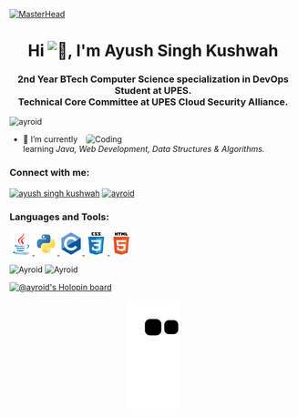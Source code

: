 [![MasterHead](https://mir-s3-cdn-cf.behance.net/project_modules/max_1200/79731568097599.5b50bca477735.jpg)](https://Ayroid.io)

<h1 align="center">Hi <img src="https://raw.githubusercontent.com/nixin72/nixin72/master/wave.gif" alt="👋" height="45" width="45"/>, I'm Ayush Singh Kushwah</h1>
<h3 align="center">2nd Year BTech Computer Science specialization in DevOps Student at UPES.<br>Technical Core Committee at UPES Cloud Security Alliance.</h3>

<p align="left"> <img src="https://komarev.com/ghpvc/?username=ayroid&label=Profile%20views&color=0e75b6&style=flat" alt="ayroid" /> </p>

<img align="right" alt="Coding" width="370" style="border-radius:5px" src="https://miro.medium.com/max/1400/1*lhOax3cZATGZwEhG0uTYRA.gif">

- 🌱 I’m currently learning *Java, Web Development, Data Structures & Algorithms.*

<h3 align="left">Connect with me:</h3>
<p align="left">
<a href="https://www.linkedin.com/in/ayush-singh-kushwah-0a42aa221/" target="blank"><img align="center" src="https://raw.githubusercontent.com/rahuldkjain/github-profile-readme-generator/master/src/images/icons/Social/linked-in-alt.svg" alt="ayush singh kushwah" height="30" width="40" /></a>
<a href="https://www.hackerrank.com/ayroid" target="blank"><img align="center" src="https://raw.githubusercontent.com/rahuldkjain/github-profile-readme-generator/master/src/images/icons/Social/hackerrank.svg" alt="ayroid" height="30" width="40" /></a>
</p>

<h3 align="left">Languages and Tools:</h3>
<p align="left"> <a href="https://www.java.com" target="_blank" rel="noreferrer"> <img src="https://raw.githubusercontent.com/devicons/devicon/master/icons/java/java-original.svg" alt="java" width="40" height="40"/> <a href="https://www.python.org" target="_blank" rel="noreferrer"> <img src="https://raw.githubusercontent.com/devicons/devicon/master/icons/python/python-original.svg" alt="python" width="40" height="40"/> </a> <a href="https://www.cprogramming.com/" target="_blank" rel="noreferrer"> <img src="https://raw.githubusercontent.com/devicons/devicon/master/icons/c/c-original.svg" alt="c" width="40" height="40"/> </a> <a href="https://www.w3schools.com/css/" target="_blank" rel="noreferrer"> <img src="https://raw.githubusercontent.com/devicons/devicon/master/icons/css3/css3-original-wordmark.svg" alt="css3" width="40" height="40"/> </a> <a href="https://www.w3.org/html/" target="_blank" rel="noreferrer"> <img src="https://raw.githubusercontent.com/devicons/devicon/master/icons/html5/html5-original-wordmark.svg" alt="html5" width="40" height="40"/> </a>  </a> </p>

<p float="left">
  <img src="https://github-readme-streak-stats.herokuapp.com/?user=ayroid&layout=compact&theme=midnight-purple" alt="Ayroid" height="500" width="400" />
  <img src="https://github-readme-stats.vercel.app/api/top-langs?username=Ayroid&show_icons=true&locale=en&layout=compact&theme=midnight-purple" alt="Ayroid" />
</p>

[![@ayroid's Holopin board](https://holopin.io/api/user/board?user=ayroid)](https://holopin.io/@ayroid)

<p align="center">
  <img src="https://github.com/ayroid/ayroid/raw/output/github-contribution-grid-snake.svg"
alt="snake"></center>
</p>
